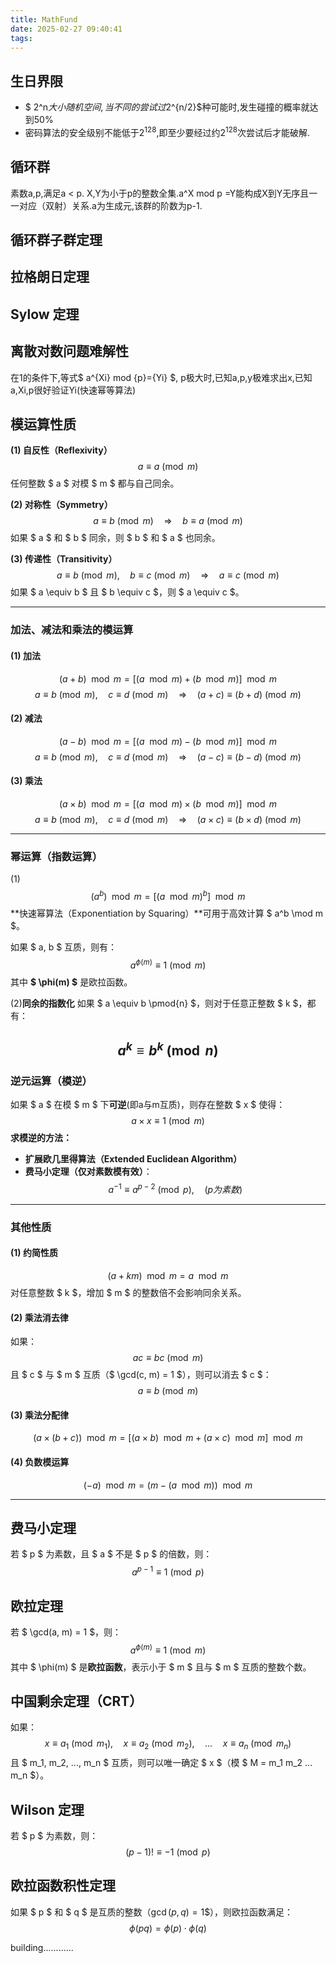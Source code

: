 ```yaml
---
title: MathFund
date: 2025-02-27 09:40:41
tags:
---
```

## 生日界限
* $ 2^n$大小随机空间,当不同的尝试过$2^{n/2}$种可能时,发生碰撞的概率就达到50% 
* 密码算法的安全级别不能低于$2^{128}$,即至少要经过约$2^{128}$次尝试后才能破解.
## 循环群
素数a,p,满足a < p. X,Y为小于p的整数全集.a^X mod p =Y能构成X到Y无序且一一对应（双射）关系.a为生成元,该群的阶数为p-1.
## 循环群子群定理
## 拉格朗日定理
## Sylow 定理
## 离散对数问题难解性
在1的条件下,等式$ a^{Xi} mod {p}={Yi} $, p极大时,已知a,p,y极难求出x,已知a,Xi,p很好验证Yi(快速幂等算法)
## 模运算性质

**(1) 自反性（Reflexivity）**
$$
a \equiv a \pmod{m}
$$
任何整数 $ a $ 对模 $ m $ 都与自己同余。

**(2) 对称性（Symmetry）**
$$
a \equiv b \pmod{m} \quad \Rightarrow \quad b \equiv a \pmod{m}
$$
如果 $ a $ 和 $ b $ 同余，则 $ b $ 和 $ a $ 也同余。

**(3) 传递性（Transitivity）**
$$
a \equiv b \pmod{m}, \quad b \equiv c \pmod{m} \quad \Rightarrow \quad a \equiv c \pmod{m}
$$
如果 $ a \equiv b $ 且 $ b \equiv c $，则 $ a \equiv c $。

---

### **加法、减法和乘法的模运算**
#### **(1) 加法**
$$
(a + b) \mod m = [(a \mod m) + (b \mod m)] \mod m
$$
$$
a \equiv b \pmod{m}, \quad c \equiv d \pmod{m} \quad \Rightarrow \quad (a + c) \equiv (b + d) \pmod{m}
$$

#### **(2) 减法**
$$
(a - b) \mod m = [(a \mod m) - (b \mod m)] \mod m
$$
$$
a \equiv b \pmod{m}, \quad c \equiv d \pmod{m} \quad \Rightarrow \quad (a - c) \equiv (b - d) \pmod{m}
$$

#### **(3) 乘法**
$$
(a \times b) \mod m = [(a \mod m) \times (b \mod m)] \mod m
$$
$$
a \equiv b \pmod{m}, \quad c \equiv d \pmod{m} \quad \Rightarrow \quad (a \times c) \equiv (b \times d) \pmod{m}
$$

---

### **幂运算（指数运算）**
(1)
$$
(a^b) \mod m = [(a \mod m)^b] \mod m
$$
**快速幂算法（Exponentiation by Squaring）**可用于高效计算 $ a^b \mod m $。

如果 $ a, b $ 互质，则有：
$$
a^{\phi(m)} \equiv 1 \pmod{m}
$$
其中 **$ \phi(m) $** 是欧拉函数。


(2)**同余的指数化**
如果 $ a \equiv b \pmod{n} $，则对于任意正整数 $ k $，都有：

$$
a^k \equiv b^k \pmod{n}
$$
---

### **逆元运算（模逆）**
如果 $ a $ 在模 $ m $ 下**可逆**(即a与m互质)，则存在整数 $ x $ 使得：
$$
a \times x \equiv 1 \pmod{m}
$$
**求模逆的方法：**
- **扩展欧几里得算法（Extended Euclidean Algorithm）**
- **费马小定理（仅对素数模有效）**：
  $$
  a^{-1} \equiv a^{p-2} \pmod{p}, \quad (p 为素数)
  $$

---

### **其他性质**
#### **(1) 约简性质**
$$
(a + km) \mod m = a \mod m
$$
对任意整数 $ k $，增加 $ m $ 的整数倍不会影响同余关系。

#### **(2) 乘法消去律**
如果：
$$
ac \equiv bc \pmod{m}
$$
且 $ c $ 与 $ m $ 互质（$ \gcd(c, m) = 1 $），则可以消去 $ c $：
$$
a \equiv b \pmod{m}
$$

#### **(3) 乘法分配律**
$$
(a \times (b + c)) \mod m = [(a \times b) \mod m + (a \times c) \mod m] \mod m
$$

#### **(4) 负数模运算**
$$
(-a) \mod m = (m - (a \mod m)) \mod m
$$

---

## **费马小定理**
若 $ p $ 为素数，且 $ a $ 不是 $ p $ 的倍数，则：
$$
a^{p-1} \equiv 1 \pmod{p}
$$

## **欧拉定理**
若 $ \gcd(a, m) = 1 $，则：
$$
a^{\phi(m)} \equiv 1 \pmod{m}
$$
其中 $ \phi(m) $ 是**欧拉函数**，表示小于 $ m $ 且与 $ m $ 互质的整数个数。

## **中国剩余定理（CRT）**
如果：
$$
x \equiv a_1 \pmod{m_1}, \quad x \equiv a_2 \pmod{m_2}, \quad ... \quad x \equiv a_n \pmod{m_n}
$$
且 $ m_1, m_2, ..., m_n $ 互质，则可以唯一确定 $ x $（模 $ M = m_1 m_2 ... m_n $）。

## **Wilson 定理**
若 $ p $ 为素数，则：
$$
(p - 1)! \equiv -1 \pmod{p}
$$

## **欧拉函数积性定理**
如果 $ p $ 和 $ q $ 是互质的整数（$\gcd(p, q) = 1$$），则欧拉函数满足：
$$
\phi(pq) = \phi(p) \cdot \phi(q)
$$

building............
